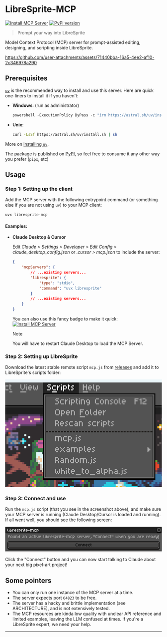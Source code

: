 # LibreSprite-MCP

[![Install MCP Server](https://cursor.com/deeplink/mcp-install-light.svg)](https://cursor.com/install-mcp?name=libresprite&config=JTdCJTIyY29tbWFuZCUyMiUzQSUyMnV2eCUyMGxpYnJlc3ByaXRlLW1jcCUyMiU3RA%3D%3D)
[![PyPI version](https://img.shields.io/pypi/v/libresprite-mcp)](https://pypi.org/project/libresprite-mcp/)

> Prompt your way into LibreSprite

Model Context Protocol (MCP) server for prompt-assisted editing, designing, and scripting inside LibreSprite.

https://github.com/user-attachments/assets/71440bba-16a5-4ee2-af10-2c346978a290

## Prerequisites

[`uv`](https://docs.astral.sh/uv/) is the recommended way to install and use this server. Here are quick one-liners to install it if you haven't:

- **Windows**: (run as administrator)

    ```powershell
    powershell -ExecutionPolicy ByPass -c "irm https://astral.sh/uv/install.ps1 | iex"
    ```

- **Unix**:

    ```bash
    curl -LsSf https://astral.sh/uv/install.sh | sh
    ```

More on [installing `uv`](https://docs.astral.sh/uv/getting-started/installation/).

The package is published on [PyPI](https://pypi.org/project/librespsrite-mcp/), so feel free to consume it any other way you prefer (`pipx`, etc)

## Usage

### Step 1: Setting up the client

Add the MCP server with the following entrypoint command (or something else if you are not using `uv`) to your MCP client:

```bash
uvx libresprite-mcp
```

#### Examples:

- **Claude Desktop & Cursor**

    Edit _Claude > Settings > Developer > Edit Config > claude_desktop_config.json_ or _.cursor > mcp.json_ to include the server:
    
    ```json
    {
        "mcpServers": {
            // ...existing servers...
            "libresprite": {
                "type": "stdio",
                "command": "uvx libresprite"
            }
            // ...existing servers...
        }
    }
    ```

    You can also use this fancy badge to make it quick:
    [![Install MCP Server](https://cursor.com/deeplink/mcp-install-light.svg)](https://cursor.com/install-mcp?name=libresprite&config=JTdCJTIyY29tbWFuZCUyMiUzQSUyMnV2eCUyMGxpYnJlc3ByaXRlLW1jcCUyMiU3RA%3D%3D)

    > [!NOTE]
    > You will have to restart Claude Desktop to load the MCP Server.

### Step 2: Setting up LibreSprite

Download the latest stable remote script `mcp.js` from [releases](https://github.com/Snehil-Shah/libresprite-mcp/releases/latest) and add it to LibreSprite's scripts folder:

![scripts-folder](https://raw.githubusercontent.com/Snehil-Shah/libresprite-mcp/main/assets/scripts-folder.png)

### Step 3: Connect and use

Run the `mcp.js` script (that you see in the screenshot above), and make sure your MCP server is running (Claude Desktop/Cursor is loaded and running). If all went well, you should see the following screen:

![connect-button](https://raw.githubusercontent.com/Snehil-Shah/libresprite-mcp/main/assets/connect.png)

Click the "Connect" button and you can now start talking to Claude about your next big pixel-art project!

## Some pointers

- You can only run one instance of the MCP server at a time.
- The server expects port `64823` to be free.
- The server has a hacky and brittle implementation (see ARCHITECTURE), and is not extensively tested.
- The MCP resources are kinda low quality with unclear API reference and limited examples, leaving the LLM confused at times. If you're a LibreSprite expert, we need your help.

***
